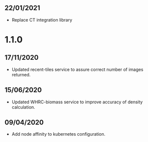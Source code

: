 ## 22/01/2021

- Replace CT integration library

# 1.1.0

## 17/11/2020

- Updated recent-tiles service to assure correct number of images returned.
  
## 15/06/2020

- Updated WHRC-biomass service to improve accuracy of density calculation.

## 09/04/2020

- Add node affinity to kubernetes configuration.
